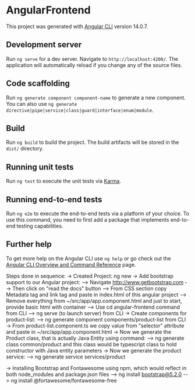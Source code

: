 # AngularFrontend

This project was generated with [Angular CLI](https://github.com/angular/angular-cli) version 14.0.7.

## Development server

Run `ng serve` for a dev server. Navigate to `http://localhost:4200/`. The application will automatically reload if you change any of the source files.

## Code scaffolding

Run `ng generate component component-name` to generate a new component. You can also use `ng generate directive|pipe|service|class|guard|interface|enum|module`.

## Build

Run `ng build` to build the project. The build artifacts will be stored in the `dist/` directory.

## Running unit tests

Run `ng test` to execute the unit tests via [Karma](https://karma-runner.github.io).

## Running end-to-end tests

Run `ng e2e` to execute the end-to-end tests via a platform of your choice. To use this command, you need to first add a package that implements end-to-end testing capabilities.

## Further help

To get more help on the Angular CLI use `ng help` or go check out the [Angular CLI Overview and Command Reference](https://angular.io/cli) page.


Steps done in sequence:
-> Created Project: ng new <custom-project-name>
-> Add bootstrap support to our Angular project:
--> Navigate http://www.getbootstrap.com
--> Then click on "read the docs" button
--> From CSS section copy Metadata tag and link tag and paste in index.html of this angular project
--> Remove everything from ~/src/app/app.component.html and just to start, provide basic html with container
--> Use cd angular-frontend command from CLI
--> ng serve (to launch server) from CLI
-> Create components for product-list:
--> ng generate component components/product-list from CLI
-> From product-list.component.ts we copy value from "selector" attribute and paste in ~/src/app/app.component.html
-> Now we generate the Product class, that is actually Java Entity using command:
--> ng generate class common/product and this class would be typescript class to hold constructor with Java entity parameters
-> Now we generate the product service:
--> ng generate service services/product

-> Installing Bootstrap and Fontawesome using npm, which would reflect in both node_modules and package.json files
--> ng install bootstrap@5.2.0
--> ng install @fortawesome/fontawesome-free


